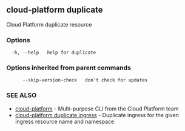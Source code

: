 ## cloud-platform duplicate

Cloud Platform duplicate resource

### Options

```
  -h, --help   help for duplicate
```

### Options inherited from parent commands

```
      --skip-version-check   don't check for updates
```

### SEE ALSO

* [cloud-platform](cloud-platform.md)	 - Multi-purpose CLI from the Cloud Platform team
* [cloud-platform duplicate ingress](cloud-platform_duplicate_ingress.md)	 - Duplicate ingress for the given ingress resource name and namespace

